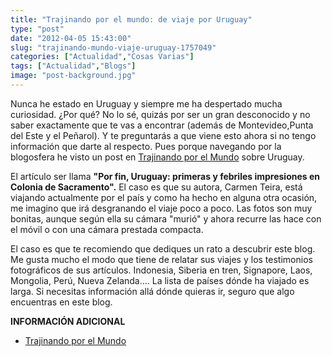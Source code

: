 ```yaml
---
title: "Trajinando por el mundo: de viaje por Uruguay"
type: "post"
date: "2012-04-05 15:43:00"
slug: "trajinando-mundo-viaje-uruguay-1757049"
categories: ["Actualidad","Cosas Varias"]
tags: ["Actualidad","Blogs"]
image: "post-background.jpg"
---
```


 Nunca he estado en Uruguay y siempre me ha despertado mucha curiosidad. ¿Por qué? No lo sé, quizás por ser un gran desconocido y no saber exactamente que te vas a encontrar (además de Montevideo,Punta del Este y el Peñarol). Y te preguntarás a que viene esto ahora si no tengo información que darte al respecto. Pues porque navegando por la blogosfera he visto un post en [Trajinando por el Mundo](http://www.carmenteira.es/blogtrajinando/la-autora-2/) sobre Uruguay.

 El artículo ser llama **"Por fin, Uruguay: primeras y febriles impresiones en Colonia de Sacramento".** El caso es que su autora, Carmen Teira, está viajando actualmente por el país y como ha hecho en alguna otra ocasión, me imagino que irá desgranando el viaje poco a poco. Las fotos son muy bonitas, aunque según ella su cámara "murió" y ahora recurre las hace con el móvil o con una cámara prestada compacta.

 El caso es que te recomiendo que dediques un rato a descubrir este blog. Me gusta mucho el modo que tiene de relatar sus viajes y los testimonios fotográficos de sus artículos. Indonesia, Siberia en tren, Signapore, Laos, Mongolia, Perú, Nueva Zelanda.... La lista de países dónde ha viajado es larga. Si necesitas información allá dónde quieras ir, seguro que algo encuentras en este blog.

 **INFORMACIÓN ADICIONAL**

- [Trajinando por el Mundo](http://www.carmenteira.es/blogtrajinando/la-autora-2/)